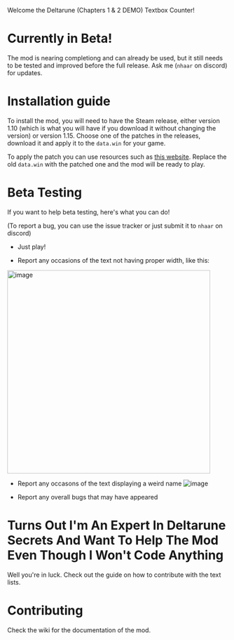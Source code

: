 Welcome the Deltarune (Chapters 1 & 2 DEMO) Textbox Counter!

# Currently in Beta!

The mod is nearing completiong and can already be used, but it still needs to be tested and improved before the full release. Ask me (`nhaar` on discord) for updates.

# Installation guide
To install the mod, you will need to have the Steam release, either version 1.10 (which is what you will have if you download it without changing the version) or version 1.15. Choose one of the patches in the releases, download it and apply it to the `data.win` for your game.

To apply the patch you can use resources such as [this website](https://www.marcrobledo.com/RomPatcher.js/). Replace the
old `data.win` with the patched one and the mod will be ready to play.

# Beta Testing

If you want to help beta testing, here's what you can do!

(To report a bug, you can use the issue tracker or just submit it to `nhaar` on discord)

* Just play!

* Report any occasions of the text not having proper width, like this:
<img width="463" alt="image" src="https://github.com/nhaar/deltarune-textbox-counter/assets/38634785/48629cc1-6b10-45d7-bc59-85e77ec15911">

* Report any occasons of the text displaying a weird name
![image](https://github.com/nhaar/deltarune-textbox-counter/assets/38634785/b65b21c6-71dd-4c19-8885-1144954dc309)


* Report any overall bugs that may have appeared

# Turns Out I'm An Expert In Deltarune Secrets And Want To Help The Mod Even Though I Won't Code Anything

Well you're in luck. Check out the guide on how to contribute with the text lists.

# Contributing

Check the wiki for the documentation of the mod.

